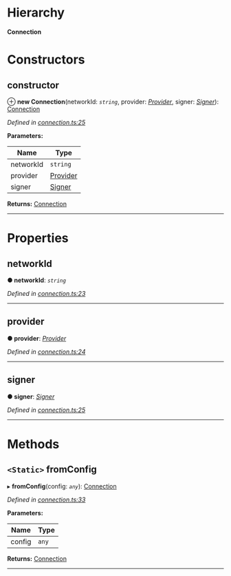 

# Hierarchy

**Connection**

# Constructors

<a id="constructor"></a>

##  constructor

⊕ **new Connection**(networkId: *`string`*, provider: *[Provider](_providers_provider_.provider.md)*, signer: *[Signer](_signer_.signer.md)*): [Connection](_connection_.connection.md)

*Defined in [connection.ts:25](https://github.com/nearprotocol/nearlib/blob/d9ea5ea/src.ts/connection.ts#L25)*

**Parameters:**

| Name | Type |
| ------ | ------ |
| networkId | `string` |
| provider | [Provider](_providers_provider_.provider.md) |
| signer | [Signer](_signer_.signer.md) |

**Returns:** [Connection](_connection_.connection.md)

___

# Properties

<a id="networkid"></a>

##  networkId

**● networkId**: *`string`*

*Defined in [connection.ts:23](https://github.com/nearprotocol/nearlib/blob/d9ea5ea/src.ts/connection.ts#L23)*

___
<a id="provider"></a>

##  provider

**● provider**: *[Provider](_providers_provider_.provider.md)*

*Defined in [connection.ts:24](https://github.com/nearprotocol/nearlib/blob/d9ea5ea/src.ts/connection.ts#L24)*

___
<a id="signer"></a>

##  signer

**● signer**: *[Signer](_signer_.signer.md)*

*Defined in [connection.ts:25](https://github.com/nearprotocol/nearlib/blob/d9ea5ea/src.ts/connection.ts#L25)*

___

# Methods

<a id="fromconfig"></a>

## `<Static>` fromConfig

▸ **fromConfig**(config: *`any`*): [Connection](_connection_.connection.md)

*Defined in [connection.ts:33](https://github.com/nearprotocol/nearlib/blob/d9ea5ea/src.ts/connection.ts#L33)*

**Parameters:**

| Name | Type |
| ------ | ------ |
| config | `any` |

**Returns:** [Connection](_connection_.connection.md)

___

